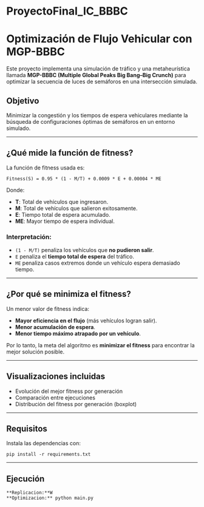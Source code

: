 # ProyectoFinal_IC_BBBC
# Optimización de Flujo Vehicular con MGP-BBBC

Este proyecto implementa una simulación de tráfico y una metaheurística llamada **MGP-BBBC (Multiple Global Peaks Big Bang–Big Crunch)** para optimizar la secuencia de luces de semáforos en una intersección simulada.

## Objetivo

Minimizar la congestión y los tiempos de espera vehiculares mediante la búsqueda de configuraciones óptimas de semáforos en un entorno simulado.

---

## ¿Qué mide la función de fitness?

La función de fitness usada es:

```
Fitness(S) = 0.95 * (1 - M/T) + 0.0009 * E + 0.00004 * ME
```

Donde:
- **T**: Total de vehículos que ingresaron.
- **M**: Total de vehículos que salieron exitosamente.
- **E**: Tiempo total de espera acumulado.
- **ME**: Mayor tiempo de espera individual.

### Interpretación:
- `(1 - M/T)` penaliza los vehículos que **no pudieron salir**.
- `E` penaliza el **tiempo total de espera** del tráfico.
- `ME` penaliza casos extremos donde un vehículo espera demasiado tiempo.

---

## ¿Por qué se minimiza el fitness?

Un menor valor de fitness indica:
- **Mayor eficiencia en el flujo** (más vehículos logran salir).
- **Menor acumulación de espera**.
- **Menor tiempo máximo atrapado por un vehículo**.

Por lo tanto, la meta del algoritmo es **minimizar el fitness** para encontrar la mejor solución posible.

---

## Visualizaciones incluidas

- Evolución del mejor fitness por generación
- Comparación entre ejecuciones
- Distribución del fitness por generación (boxplot)

---

## Requisitos

Instala las dependencias con:

```
pip install -r requirements.txt
```

---

## Ejecución

```
**Replicacion:**W
**Optimizacion:** python main.py
```

